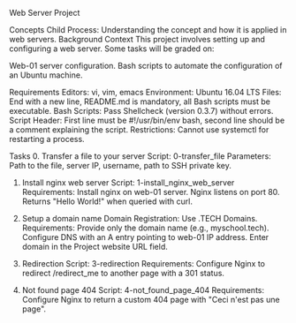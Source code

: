 Web Server Project

Concepts
Child Process: Understanding the concept and how it is applied in web servers.
Background Context
This project involves setting up and configuring a web server. Some tasks will be graded on:

Web-01 server configuration.
Bash scripts to automate the configuration of an Ubuntu machine.

Requirements
Editors: vi, vim, emacs
Environment: Ubuntu 16.04 LTS
Files: End with a new line, README.md is mandatory, all Bash scripts must be executable.
Bash Scripts: Pass Shellcheck (version 0.3.7) without errors.
Script Header: First line must be #!/usr/bin/env bash, second line should be a comment explaining the script.
Restrictions: Cannot use systemctl for restarting a process.

Tasks
0. Transfer a file to your server
Script: 0-transfer_file
Parameters: Path to the file, server IP, username, path to SSH private key.

1. Install nginx web server
Script: 1-install_nginx_web_server
Requirements:
Install nginx on web-01 server.
Nginx listens on port 80.
Returns "Hello World!" when queried with curl.

2. Setup a domain name
Domain Registration: Use .TECH Domains.
Requirements:
Provide only the domain name (e.g., myschool.tech).
Configure DNS with an A entry pointing to web-01 IP address.
Enter domain in the Project website URL field.

3. Redirection
Script: 3-redirection
Requirements:
Configure Nginx to redirect /redirect_me to another page with a 301 status.

4. Not found page 404
Script: 4-not_found_page_404
Requirements:
Configure Nginx to return a custom 404 page with "Ceci n'est pas une page".
